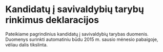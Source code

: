 # Kandidatų į savivaldybių tarybų rinkimus deklaracijos

Pateikiame pagrindinius kandidatų į savivaldybių tarybas duomenis.
Duomenys surinkti automatiniu būdu 2015 m. sausio mėnesio pabaigoje, vėliau dalis tikslinta.
